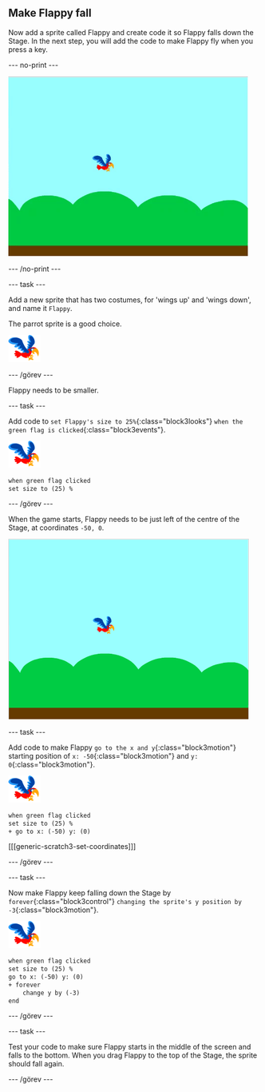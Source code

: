 ## Make Flappy fall

Now add a sprite called Flappy and create code it so Flappy falls down the Stage. In the next step, you will add the code to make Flappy fly when you press a key.

\--- no-print \---

![flappy falling animation](images/flappy-falling.gif)

\--- /no-print \---

\--- task \---

Add a new sprite that has two costumes, for 'wings up' and 'wings down', and name it `Flappy`.

The parrot sprite is a good choice.

![parrot sprite](images/flappy-sprite.png)

\--- /görev \---

Flappy needs to be smaller.

\--- task \---

Add code to `set Flappy's size to 25%`{:class="block3looks"} `when the green flag is clicked`{:class="block3events"}.

![parrot sprite](images/flappy-sprite.png)

```blocks3
when green flag clicked
set size to (25) %
```

\--- /görev \---

When the game starts, Flappy needs to be just left of the centre of the Stage, at coordinates `-50, 0`.

![flappy shown at the start position](images/flappy-starting-position.png)

\--- task \---

Add code to make Flappy `go to the x and y`{:class="block3motion"} starting position of `x: -50`{:class="block3motion"} and `y: 0`{:class="block3motion"}.

![parrot sprite](images/flappy-sprite.png)

```blocks3
when green flag clicked
set size to (25) %
+ go to x: (-50) y: (0)
```

[[[generic-scratch3-set-coordinates]]]

\--- /görev \---

\--- task \---

Now make Flappy keep falling down the Stage by `forever`{:class="block3control"} `changing the sprite's y position by -3`{:class="block3motion"}.

![parrot sprite](images/flappy-sprite.png)

```blocks3
when green flag clicked
set size to (25) %
go to x: (-50) y: (0)
+ forever 
    change y by (-3)
end
```

\--- /görev \---

\--- task \---

Test your code to make sure Flappy starts in the middle of the screen and falls to the bottom. When you drag Flappy to the top of the Stage, the sprite should fall again.

\--- /görev \---